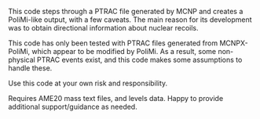 This code steps through a PTRAC file generated by MCNP and creates a PoliMi-like output, with a few caveats. The main reason for its development was to obtain directional information about nuclear recoils.

This code has only been tested with PTRAC files generated from MCNPX-PoliMi, which appear to be modified by PoliMi. As a result, some non-physical PTRAC events exist, and this code makes some assumptions to handle these. 

Use this code at your own risk and responsibility.

Requires AME20 mass text files, and levels data. Happy to provide additional support/guidance as needed.
